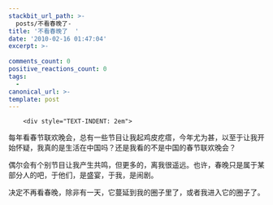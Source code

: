 ```yaml
---
stackbit_url_path: >-
  posts/不看春晚了-
title: '不看春晚了  '
date: '2010-02-16 01:47:04'
excerpt: >-
  
comments_count: 0
positive_reactions_count: 0
tags: 
  - 
canonical_url: >-
template: post
---
```


        <div style="TEXT-INDENT: 2em">
<p>每年看春节联欢晚会，总有一些节目让我起鸡皮疙瘩，今年尤为甚，以至于让我开始怀疑，我真的是生活在中国吗？还是我看的不是中国的春节联欢晚会？</p>
<p>偶尔会有个别节目让我产生共鸣，但更多的，离我很遥远。也许，春晚只是属于某部分人的吧，于他们，是盛宴，于我，是闹剧。</p>
<p>决定不再看春晚，除非有一天，它蔓延到我的圈子里了，或者我进入它的圈子了。</p>
</div>
      